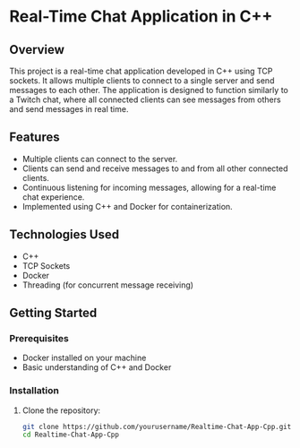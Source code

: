 # Real-Time Chat Application in C++

## Overview
This project is a real-time chat application developed in C++ using TCP sockets. It allows multiple clients to connect to a single server and send messages to each other. The application is designed to function similarly to a Twitch chat, where all connected clients can see messages from others and send messages in real time.

## Features
- Multiple clients can connect to the server.
- Clients can send and receive messages to and from all other connected clients.
- Continuous listening for incoming messages, allowing for a real-time chat experience.
- Implemented using C++ and Docker for containerization.

## Technologies Used
- C++
- TCP Sockets
- Docker
- Threading (for concurrent message receiving)

## Getting Started

### Prerequisites
- Docker installed on your machine
- Basic understanding of C++ and Docker

### Installation
1. Clone the repository:
   ```bash
   git clone https://github.com/yourusername/Realtime-Chat-App-Cpp.git
   cd Realtime-Chat-App-Cpp
